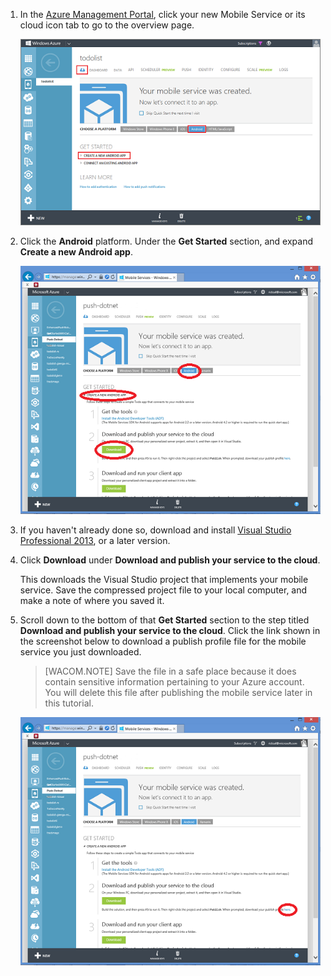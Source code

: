 1. In the [Azure Management Portal], click your new Mobile Service or its cloud icon tab to go to the overview page.

    ![](./media/mobile-services-dotnet-backend-android-get-started-data/mobile-portal-quickstart-android.png)

2. Click the **Android** platform. Under the **Get Started** section, and expand **Create a new Android app**. 

    ![](./media/mobile-services-dotnet-backend-android-get-started-data/download-service-project.png)

3. If you haven't already done so, download and install [Visual Studio Professional 2013](https://go.microsoft.com/fwLink/p/?LinkID=391934), or a later version.

4. Click **Download** under **Download and publish your service to the cloud**.

	This downloads the Visual Studio project that implements your mobile service. Save the compressed project file to your local computer, and make a note of where you saved it.


5. Scroll down to the bottom of that **Get Started** section to the step titled **Download and publish your service to the cloud**. Click the link shown in the screenshot below to download a publish profile file for the mobile service you just downloaded. 

    > [WACOM.NOTE] Save the file in a safe place because it does contain sensitive information pertaining to your Azure account. You will delete this file after publishing the mobile service later in this tutorial. 

    ![](./media/mobile-services-dotnet-backend-android-get-started-data/download-publish-profile.png)





<!-- URLs. -->
[Azure Management Portal]:  https://manage.windowsazure.cn/
[Android SDK]: https://go.microsoft.com/fwLink/p/?LinkID=280125
